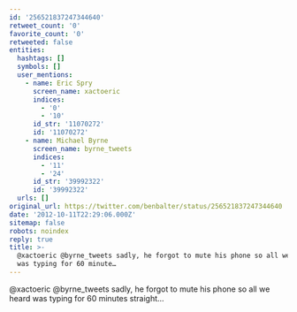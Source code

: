 ```yaml
---
id: '256521837247344640'
retweet_count: '0'
favorite_count: '0'
retweeted: false
entities:
  hashtags: []
  symbols: []
  user_mentions:
    - name: Eric Spry
      screen_name: xactoeric
      indices:
        - '0'
        - '10'
      id_str: '11070272'
      id: '11070272'
    - name: Michael Byrne
      screen_name: byrne_tweets
      indices:
        - '11'
        - '24'
      id_str: '39992322'
      id: '39992322'
  urls: []
original_url: https://twitter.com/benbalter/status/256521837247344640
date: '2012-10-11T22:29:06.000Z'
sitemap: false
robots: noindex
reply: true
title: >-
  @xactoeric @byrne_tweets sadly, he forgot to mute his phone so all we heard
  was typing for 60 minute…
---
```


@xactoeric @byrne_tweets sadly, he forgot to mute his phone so all we heard was typing for 60 minutes straight...